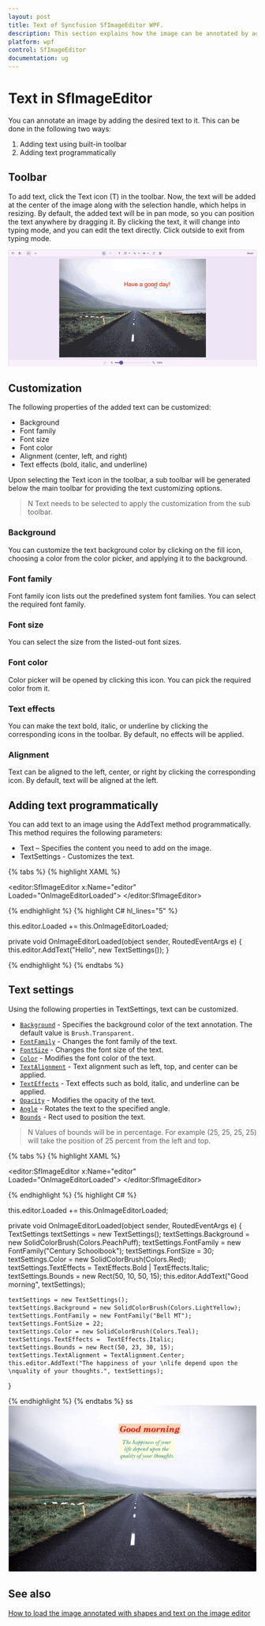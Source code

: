 ```yaml
---
layout: post
title: Text of Syncfusion SfImageEditor WPF.
description: This section explains how the image can be annotated by adding the required text on it and also it can be customized.
platform: wpf
control: SfImageEditor
documentation: ug
---
```


# Text in SfImageEditor

You can annotate an image by adding the desired text to it. This can be done in the following two ways:

1. Adding text using built-in toolbar
2. Adding text programmatically

## Toolbar

To add text, click the Text icon (T) in the toolbar. Now, the text will be added at the center of the image along with the selection handle, which helps in resizing. By default, the added text will be in pan mode, so you can position the text anywhere by dragging it. By clicking the text, it will change into typing mode, and you can edit the text directly. Click outside to exit from typing mode.

![Text-settings-toolbar-in-WPF-ImageEditor](Images/text-setting-toolbar-in-wpf-image-editor.gif)   

## Customization

The following properties of the added text can be customized:

* Background
* Font family
* Font size
* Font color
* Alignment (center, left, and right)
* Text effects (bold, italic, and underline)

Upon selecting the Text icon in the toolbar, a sub toolbar will be generated below the main toolbar for providing the text customizing options. 

>N Text needs to be selected to apply the customization from the sub toolbar.

### Background

You can customize the text background color by clicking on the fill icon, choosing a color from the color picker, and applying it to the background.

### Font family

Font family icon lists out the predefined system font families. You can select the required font family.

### Font size

You can select the size from the listed-out font sizes.

### Font color

Color picker will be opened by clicking this icon. You can pick the required color from it.

### Text effects

You can make the text bold, italic, or underline by clicking the corresponding icons in the toolbar. By default, no effects will be applied.

### Alignment

Text can be aligned to the left, center, or right by clicking the corresponding icon. By default, text will be aligned at the left.

## Adding text programmatically

You can add text to an image using the AddText method programmatically. This method requires the following parameters:

* Text – Specifies the content you need to add on the image.
* TextSettings - Customizes the text.

{% tabs %} 
{% highlight XAML %} 

<editor:SfImageEditor x:Name="editor"                         
                      Loaded="OnImageEditorLoaded">
</editor:SfImageEditor>

{% endhighlight %}
{% highlight C# hl_lines="5" %}

this.editor.Loaded += this.OnImageEditorLoaded;

private void OnImageEditorLoaded(object sender, RoutedEventArgs e)
{
    this.editor.AddText("Hello", new TextSettings());
}

{% endhighlight %}
{% endtabs %} 

## Text settings

Using the following properties in TextSettings, text can be customized.

* [`Background`](https://help.syncfusion.com/cr/wpf/Syncfusion.UI.Xaml.ImageEditor.TextSettings.html#Syncfusion_UI_Xaml_ImageEditor_TextSettings_Background) - Specifies the background color of the text annotation. The default value is `Brush.Transparent.`
* [`FontFamily`](https://help.syncfusion.com/cr/wpf/Syncfusion.UI.Xaml.ImageEditor.TextSettings.html#Syncfusion_UI_Xaml_ImageEditor_TextSettings_FontFamily) - Changes the font family of the text.
* [`FontSize`](https://help.syncfusion.com/cr/wpf/Syncfusion.UI.Xaml.ImageEditor.TextSettings.html#Syncfusion_UI_Xaml_ImageEditor_TextSettings_FontSize) - Changes the font size of the text.
* [`Color`](https://help.syncfusion.com/cr/wpf/Syncfusion.UI.Xaml.ImageEditor.TextSettings.html#Syncfusion_UI_Xaml_ImageEditor_TextSettings_Color) - Modifies the font color of the text.
* [`TextAlignment`](https://help.syncfusion.com/cr/wpf/Syncfusion.UI.Xaml.ImageEditor.TextSettings.html#Syncfusion_UI_Xaml_ImageEditor_TextSettings_TextAlignment) - Text alignment such as left, top, and center can be applied.
* [`TextEffects`](https://help.syncfusion.com/cr/wpf/Syncfusion.UI.Xaml.ImageEditor.TextSettings.html#Syncfusion_UI_Xaml_ImageEditor_TextSettings_TextEffects) - Text effects such as bold, italic, and underline can be applied.
* [`Opacity`](https://help.syncfusion.com/cr/wpf/Syncfusion.UI.Xaml.ImageEditor.TextSettings.html#Syncfusion_UI_Xaml_ImageEditor_TextSettings_Opacity) - Modifies the opacity of the text.
* [`Angle`](https://help.syncfusion.com/cr/wpf/Syncfusion.UI.Xaml.ImageEditor.TextSettings.html#Syncfusion_UI_Xaml_ImageEditor_TextSettings_Angle) - Rotates the text to the specified angle.
* [`Bounds`](https://help.syncfusion.com/cr/wpf/Syncfusion.UI.Xaml.ImageEditor.TextSettings.html#Syncfusion_UI_Xaml_ImageEditor_TextSettings_Bounds) - Rect used to position the text. 

>N Values of bounds will be in percentage. For example (25, 25, 25, 25) will take the position of 25 percent from the left and top.

{% tabs %} 
{% highlight XAML %}

<editor:SfImageEditor x:Name="editor"                         
                      Loaded="OnImageEditorLoaded">
</editor:SfImageEditor>

{% endhighlight %}
{% highlight C# %} 
       
this.editor.Loaded += this.OnImageEditorLoaded;

private void OnImageEditorLoaded(object sender, RoutedEventArgs e)
{
    TextSettings textSettings = new TextSettings();
    textSettings.Background = new SolidColorBrush(Colors.PeachPuff);
    textSettings.FontFamily = new FontFamily("Century Schoolbook");
    textSettings.FontSize = 30;
    textSettings.Color = new SolidColorBrush(Colors.Red);
    textSettings.TextEffects = TextEffects.Bold | TextEffects.Italic;
    textSettings.Bounds = new Rect(50, 10, 50, 15);
    this.editor.AddText("Good morning", textSettings);

    textSettings = new TextSettings();
    textSettings.Background = new SolidColorBrush(Colors.LightYellow);
    textSettings.FontFamily = new FontFamily("Bell MT");
    textSettings.FontSize = 22;
    textSettings.Color = new SolidColorBrush(Colors.Teal);
    textSettings.TextEffects =  TextEffects.Italic;
    textSettings.Bounds = new Rect(50, 23, 30, 15);
    textSettings.TextAlignment = TextAlignment.Center;
    this.editor.AddText("The happiness of your \nlife depend upon the \nquality of your thoughts.", textSettings);
}

{% endhighlight %}
{% endtabs %} 
ss
![Text-settings-in-WPF-Image-editor](Images/text-settings-in-wpf-image-editor.jpg)   

## See also

[How to load the image annotated with shapes and text on the image editor](https://support.syncfusion.com/kb/article/9825/how-to-load-the-image-annotated-with-shapes-and-text-in-wpf-image-editor)

